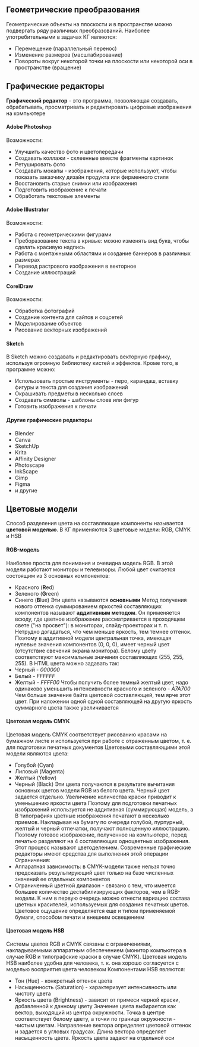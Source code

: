 ## Геометрические преобразования
Геометрические объекты на плоскости и в пространстве можно подвергать ряду различных преобразований. Наиболее употребительными в задачах КГ являются:
- Перемещение (параллельный перенос)
- Изменение размеров (масштабирование)
- Повороты вокруг некоторой точки на плоскости или некоторой оси в пространстве (вращение)
## Графические редакторы
**Графический редактор** - это программа, позволяющая создавать, обрабатывать, просматривать и редактировать цифровые изображения на компьютере
#### Adobe Photoshop
Возможности:
- Улучшить качество фото и цветопередачи
- Создавать коллажи - склеенные вместе фрагменты картинок
- Ретушировать фото
- Создавать мокапы - изображения, которые используют, чтобы показать заказчику дизайн продукта или фирменного стиля
- Восстановить старые снимки или изображения
- Подготовить изображение к печати
- Обработать текстовые элементы
#### Adobe Illustrator
Возможности:
- Работа с геометрическими фигурами
- Преборазование текста в кривые: можно изменять вид букв, чтобы сделать красивую надпись
- Работа с монтажными областями и создание баннеров в различных размерах
- Перевод растрового изображения в векторное
- Создание иллюстраций
#### CorelDraw
Возможности:
- Обработка фотографий
- Создание контента для сайтов и соцсетей
- Моделирование объектов
- Рисование векторных изображений
#### Sketch
В Sketch можно создавать и редактировать векторную графику, используя огромную библиотеку кистей и эффектов. Кроме того, в программе можно:
- Использовать простые инструменты - перо, карандаш, вставку фигуры и текста для создания изображений
- Окрашивать предметы в несколько слоев
- Создавать символы - шаблоны слоев или фигур
- Готовить изображения к печати
#### Другие графические редакторы
- Blender
- Canva
- SketchUp
- Krita
- Affinity Designer
- Photoscape
- InkScape
- Gimp
- Figma
- и другие
## Цветовые модели
Способ разделения цвета на составляющие компоненты называется **цветовой моделью**.
В КГ применяются 3 цветовые модели: RGB, CMYK и HSB
#### RGB-модель
Наиболее проста для понимания и очевидна модель RGB. В этой модели работают мониторы и телевизоры. Любой цвет считается состоящим из 3 основных компонентов:
- Красного (**R**ed)
- Зеленого (**G**reen)
- Синего (**B**lue)
Эти цвета называются **основными**
Метод получения нового оттенка суммированием яркостей составляющих компонентов называют **аддитивным методом**. Он применяется всюду, где цветное изображение рассматривается в проходящем свете ("на просвет"): в мониторах, слайд-проекторах и т. п. Нетрудно догадаться, что чем меньше яркость, тем темнее оттенок. Поэтому в аддитивной модели центральная точка, имеющая нулевые значения компонентов (0, 0, 0), имеет черный цвет (отсутствие свечения экрана монитора). Белому цвету соответствуют максимальные значения составляющих (255, 255, 255).
В HTML цвета можно задавать так:
- Черный - *000000*
- Белый - *FFFFFF*
- Желтый - *FFFF00*
Чтобы получить более темный желтый цвет, надо одинаково уменьшить интенсивности красного и зеленого - *A7A700*
Чем больше значение байта цветовой составляющей, тем ярче этот цвет. При наложении одной одной составляющей на другую яркость суммарного цвета также увеличивается
#### Цветовая модель CMYK
Цветовая модель CMYK соответствует рисованию красами на бумажном листе и используется при работе с отраженным цветом, т. е. для подготовки печатных документов
Цветовыми составляющими этой модели являются цвета:
- Голубой (Cyan)
- Лиловый (Magenta)
- Желтый (Yellow)
- Черный (Black)
Эти цвета получаются в результате вычитания основных цветов модели RGB из белого цвета. Черный цвет задается отдельно. Увеличение количества краски приводит к уменьшению яркости цвета
Поэтому для подготовки печатных изображений используется не аддитивная (суммирующая) модель, а
В типографиях цветные изображения печатают в несколько приемов. Накладывая на бумагу по очереди голубой, пурпурный, желтый и черный отпечатки, получают полноценную иллюстрацию. Поэтому готовое изображение, полученное на компьютере, перед печатью разделяют на 4 составляющих одноцветных изображения. Этот процесс называют цветоделением. Современные графические редакторы имеют средства для выполнения этой операции
Ограничения:
- Аппаратная зависимость: в CMYK-модели также нельзя точно предсказать результирующий цвет только на базе численных значений ее отдельных компонентов
- Ограниченный цветной диапазон - связано с тем, что имеется большее количество дестабилизирующих факторов, чем в RGB-модели. К ним в первую очередь можно отнести вариацию состава цветных красителей, используемых для создания печатных цветов. Цветовое ощущение определяется еще и типом применяемой бумаги, способом печати и внешним освещением
#### Цветовая модель HSB
Системы цветов RGB и CMYK связаны с ограничениями, накладываемыми аппаратным обеспечением (монитор компьютера в случае RGB и типографские краски в случае CMYK). Цветовая модель HSB наиболее удобна для человека, т. к. она хорошо согласуется с моделью восприятия цвета человеком
Компонентами HSB являются:
- Тон (Hue) - конкретный оттенок цвета
- Насыщенность (Saturation) - характеризует интенсивность или чистоту цвета
- Яркость цвета (Brightness) - зависит от примеси черной краски, добавленной к данному цвету
Значение цвета выбирается как вектор, выходящий из центра окружности. Точка в центре соответствует белому цвету, а точки по границе окружности - чистым цветам. Направление вектора определяет цветовой оттенок и задается в угловых градусах. Длина вектора определяет насыщенность цвета. Яркость цвета задают на отдельной оси
